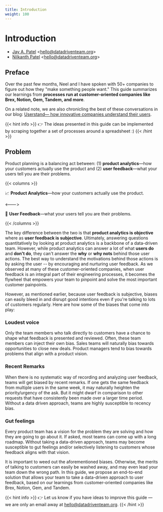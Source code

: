 ```yaml
---
title: Introduction
weight: 100
---
```


# Introduction

- [Jay A. Patel](https://twitter.com/jayisms) <<hello@datadriventeam.org>>
- [Nilkanth Patel](https://twitter.com/nilkanthjp) <<hello@datadriventeam.org>>

## Preface

Over the past few months, Neel and I have spoken with 50+ companies to figure out how they "make something people want." This guide summarizes our learnings from **processes run at customer-oriented companies like Brex, Notion, Gem, Tandem, and more**.

On a related note, we are also chronicling the best of these conversations in our blog: [Userstand— how innovative companies understand their users](https://www.heraldhq.com/userstand/).

{{< hint info >}}
:point_right: The ideas presented in this guide can be implemented by scraping together a
set of processes around a spreadsheet :)
{{< /hint >}}

## Problem

Product planning is a balancing act between: (1) **product analytics**—how your
customers actually use the product and (2) **user feedback**—what your users
tell you are their problems.

{{< columns >}}

:chart_with_upwards_trend: **Product Analytics**—how your customers actually use the product.

<--->

:loudspeaker: **User Feedback**—what your users tell you are their problems.

{{< /columns >}}

The key difference between the two is that **product analytics is objective** where as **user feedback is subjective**. Ultimately, answering questions quantitatively by looking at product analytics is a backbone of a data-driven team. However, while product analytics can answer a lot of what **users do** and **don't do**, they can't answer the **why** or **why nots** behind those user actions. The best way to understand the motivations behind those actions is by asking the user -- by encouraging and nurturing user feedback. As we observed at many of these customer-oriented companies, when user feedback is an integral part of their engineering processes, it becomes the flywheel that empowers your team to pinpoint and solve the most important customer painpoints.

However, as mentioned earlier, because user feedback is subjective, biases can easily bleed in and disrupt good intentions even if you're talking to lots of customers regularly. Here are how some of the biases that come into play:

### Loudest voice

Only the team members who talk directly to customers have a chance to shape what feedback is presented and reviewed. Often, these team members can inject their own bias. Sales teams will naturally bias towards opportunities to close new deals. Product managers tend to bias towards problems that align with a product vision.

### Recent Remarks

When there is no systematic way of recording and analyzing user feedback, teams will get biased by recent remarks. If one gets the same feedback from multiple users in the same week, it may naturally heighten the priority/urgency of the ask. But it might dwarf in comparison to other requests that have consistently been made over a larger time period. Without a data driven approach, teams are highly susceptible to recency bias.

### Gut feelings

Every product team has a vision for the problem they are solving and how they are going to go about it. If asked, most teams can come up with a long roadmap. Without taking a data-driven approach, teams may become susceptible to gut feelings and/or selectively listening to customers whose feedback aligns with that vision.

It is important to weed out the aforementioned biases. Otherwise, the merits of talking to customers can easily be washed away, and may even lead your team down the wrong path. In this guide, we propose an end-to-end solution that allows your team to take a data-driven approach to user feedback, based on our learnings from customer-oriented companies like Brex, Notion, Gem, and Tandem.

{{< hint info >}}
:point_right: Let us know if you have ideas to improve this guide — we are only an email away
at hello@datadriventeam.org.
{{< /hint >}}
